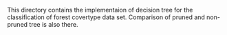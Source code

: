 This directory contains the implementaion of decision tree for the classification of forest covertype data set. Comparison of pruned and non-pruned tree is also there.